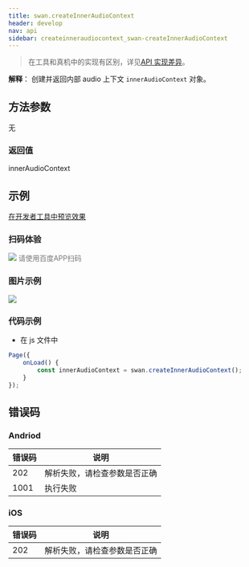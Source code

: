 ```yaml
---
title: swan.createInnerAudioContext
header: develop
nav: api
sidebar: createinneraudiocontext_swan-createInnerAudioContext
---
```




> 在工具和真机中的实现有区别，详见[API 实现差异](https://smartapp.baidu.com/docs/develop/devtools/diff/)。


**解释**： 创建并返回内部 audio 上下文 `innerAudioContext` 对象。

 
## 方法参数
 无

### 返回值 

innerAudioContext



## 示例

<a href="swanide://fragment/6e677e1f5a5cf14b7a4d56369ae6d49b1569417414184" title="在开发者工具中预览效果" target="_self">在开发者工具中预览效果</a>

### 扫码体验

<div class='scan-code-container'>
    <img src="https://b.bdstatic.com/miniapp/assets/images/doc_demo/fragment_createInnerAudioContext.png" class="demo-qrcode-image" />
    <font color=#777 12px>请使用百度APP扫码</font>
</div>

### 图片示例 
 

<div class="m-doc-custom-examples">
    <div class="m-doc-custom-examples-correct">
        <img src="https://b.bdstatic.com/miniapp/images/createInnerAudioContext.gif">
    </div>
    <div class="m-doc-custom-examples-correct">
        <img src=" ">
    </div>
    <div class="m-doc-custom-examples-correct">
        <img src=" ">
    </div>     
</div>

### 代码示例 



* 在 js 文件中

```javascript
Page({
    onLoad() {
        const innerAudioContext = swan.createInnerAudioContext();
    }
});
```

##  错误码

### Andriod

|错误码|说明|
|--|--|
|202|解析失败，请检查参数是否正确 |
|1001|执行失败|

### iOS

|错误码|说明|
|--|--|
|202|解析失败，请检查参数是否正确     |